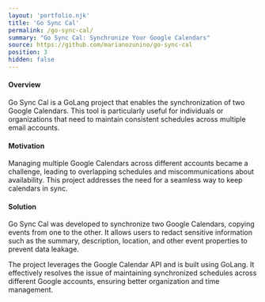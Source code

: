 ```yaml
---
layout: 'portfolio.njk'
title: 'Go Sync Cal'
permalink: /go-sync-cal/
summary: "Go Sync Cal: Synchronize Your Google Calendars"
source: https://github.com/marianozunino/go-sync-cal
position: 3
hidden: false
---
```

#### Overview

Go Sync Cal is a GoLang project that enables the synchronization of two Google Calendars. This tool is particularly useful for individuals or organizations that need to maintain consistent schedules across multiple email accounts.

#### Motivation

Managing multiple Google Calendars across different accounts became a challenge, leading to overlapping schedules and miscommunications about availability. This project addresses the need for a seamless way to keep calendars in sync.

#### Solution

Go Sync Cal was developed to synchronize two Google Calendars, copying events from one to the other. It allows users to redact sensitive information such as the summary, description, location, and other event properties to prevent data leakage.

The project leverages the Google Calendar API and is built using GoLang. It effectively resolves the issue of maintaining synchronized schedules across different Google accounts, ensuring better organization and time management.
